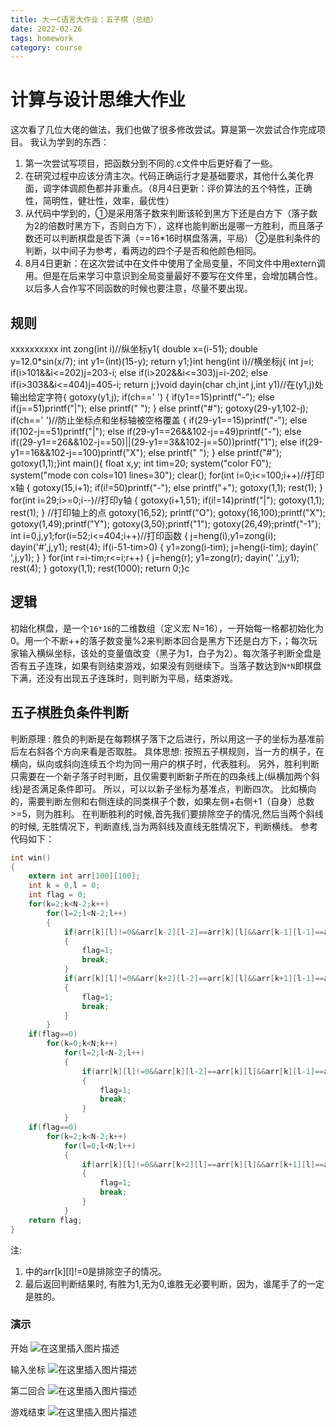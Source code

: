 ```yaml
---
title: 大一C语言大作业：五子棋（总结）
date: 2022-02-26
tags: homework
category: course
---
```


# 计算与设计思维大作业

这次看了几位大佬的做法，我们也做了很多修改尝试。算是第一次尝试合作完成项目。
我认为学到的东西：

1. 第一次尝试写项目，把函数分到不同的.c文件中后更好看了一些。
2. 在研究过程中应该分清主次。代码正确运行才是基础要求，其他什么美化界面，调字体调颜色都并非重点。（8月4日更新：评价算法的五个特性，正确性，简明性，健壮性，效率，最优性）
3. 从代码中学到的，①是采用落子数来判断该轮到黑方下还是白方下（落子数为2的倍数时黑方下，否则白方下），这样也能判断出是哪一方胜利，而且落子数还可以判断棋盘是否下满（==16*16时棋盘落满，平局） ②是胜利条件的判断，以中间子为参考，看两边的四个子是否和他颜色相同。
4. 8月4日更新：在这次尝试中在文件中使用了全局变量，不同文件中用extern调用。但是在后来学习中意识到全局变量最好不要写在文件里，会增加耦合性。以后多人合作写不同函数的时候也要注意，尽量不要出现。

## 规则

xxxxxxxxxx int zong(int i)//纵坐标y1{    double x=(i-51);    double y=12.0*sin(x/7);    int y1=(int)(15-y);    return y1;}​int heng(int i)//横坐标j{    int j=i;    if(i>101&&i<=202)j=203-i;    else if(i>202&&i<=303)j=i-202;    else if(i>303&&i<=404)j=405-i;    return j;}​void dayin(char ch,int j,int y1)//在(y1,j)处输出给定字符{        gotoxy(y1,j);        if(ch==' ')        {            if(y1==15)printf("-");            else if(j==51)printf("|");            else printf(" ");        }        else printf("#");        gotoxy(29-y1,102-j);        if(ch==' ')//防止坐标点和坐标轴被空格覆盖        {            if(29-y1==15)printf("-");            else if(102-j==51)printf("|");            else if(29-y1==26&&102-j==49)printf("-");            else if((29-y1==26&&102-j==50)||(29-y1==3&&102-j==50))printf("1");            else if(29-y1==16&&102-j==100)printf("X");            else printf(" ");        }        else printf("#");        gotoxy(1,1);}​​​​int main(){    float x,y;    int tim=20;    system("color F0");    system("mode con cols=101 lines=30");    clear();        for(int i=0;i<=100;i++)//打印x轴     {        gotoxy(15,i+1);        if(i!=50)printf("-");        else printf("+");        gotoxy(1,1);        rest(1);    }        for(int i=29;i>=0;i--)//打印y轴     {        gotoxy(i+1,51);        if(i!=14)printf("|");        gotoxy(1,1);         rest(1);    }    //打印轴上的点    gotoxy(16,52); printf("O");        gotoxy(16,100);printf("X");        gotoxy(1,49);printf("Y");        gotoxy(3,50);printf("1");        gotoxy(26,49);printf("-1");                    int i=0,j,y1;​    for(i=52;i<=404;i++)//打印函数     {        j=heng(i),y1=zong(i);        dayin('#',j,y1);        rest(4);                if(i-51-tim>0)        {            y1=zong(i-tim);            j=heng(i-tim);            dayin(' ',j,y1);        }    }       for(int r=i-tim;r<=i;r++)    {        j=heng(r);        y1=zong(r);        dayin(' ',j,y1);        rest(4);    }     gotoxy(1,1);    rest(1000);    return 0;}c

## 逻辑

初始化棋盘，是一个`16*16`的二维数组（定义宏 N=16），一开始每一格都初始化为0。用一个不断++的落子数变量%2来判断本回合是黑方下还是白方下，；每次玩家输入横纵坐标，该处的变量值改变（黑子为1，白子为2）。每次落子判断全盘是否有五子连珠，如果有则结束游戏，如果没有则继续下。当落子数达到`N*N`即棋盘下满，还没有出现五子连珠时，则判断为平局，结束游戏。

## 五子棋胜负条件判断

判断原理 :
胜负的判断是在每颗棋子落下之后进行，所以用这一子的坐标为基准前后左右斜各个方向来看是否取胜。
具体思想:
按照五子棋规则，当一方的棋子，在横向，纵向或斜向连续五个均为同一用户的棋子时，代表胜利。
另外，胜利判断只需要在一个新子落子时判断，且仅需要判断新子所在的四条线上(纵横加两个斜线)是否满足条件即可。
所以，可以以新子坐标为基准点，判断四次。
比如横向的，需要判断左侧和右侧连续的同类棋子个数，如果左侧+右侧+1（自身）总数>=5，则为胜利。
在判断胜利的时候,首先我们要排除空子的情况,然后当两个斜线的时候, 无胜情况下，判断直线,当为两斜线及直线无胜情况下，判断横线。
参考代码如下：

```c
int win()
{
	extern int arr[100][100];
	int k = 0,l = 0;
	int flag = 0; 
	for(k=2;k<N-2;k++) 
		for(l=2;l<N-2;l++)
		{
			if(arr[k][l]!=0&&arr[k-2][l-2]==arr[k][l]&&arr[k-1][l-1]==arr[k][l]&&arr[k+1][l+1]==arr[k][l]&&arr[k+2][l+2]==arr[k][l])
			{
				flag=1;
				break;
			}
			if(arr[k][l]!=0&&arr[k+2][l-2]==arr[k][l]&&arr[k+1][l-1]==arr[k][l]&&arr[k-1][l+1]==arr[k][l]&&arr[k-2][l+2]==arr[k][l])
			{
				flag=1;
				break;
			}
		}
	if(flag==0) 
		for(k=0;k<N;k++)
			for(l=2;l<N-2;l++)
			{
				if(arr[k][l]!=0&&arr[k][l-2]==arr[k][l]&&arr[k][l-1]==arr[k][l]&&arr[k][l+1]==arr[k][l]&&arr[k][l+2]==arr[k][l])
				{
					flag=1;
					break;
				}
			}
	if(flag==0) 
		for(k=2;k<N-2;k++)
			for(l=0;l<N;l++)
			{
				if(arr[k][l]!=0&&arr[k+2][l]==arr[k][l]&&arr[k+1][l]==arr[k][l]&&arr[k-1][l]==arr[k][l]&&arr[k-2][l]==arr[k][l])
				{
					flag=1;
					break;
				}
			}
	return flag; 
}
```

注:
1.	中的arr[k][l]!=0是排除空子的情况。
2.	最后返回判断结果时, 有胜为1,无为0,谁胜无必要判断，因为，谁尾手了的一定是胜的。
### 演示
开始
 ![在这里插入图片描述](https://img-blog.csdnimg.cn/ae0a75087855494bbde21f978da69805.png?x-oss-process=image/watermark,type_ZmFuZ3poZW5naGVpdGk,shadow_10,text_aHR0cHM6Ly9ibG9nLmNzZG4ubmV0L2p0d3F3cQ==,size_16,color_FFFFFF,t_70)


输入坐标
 ![在这里插入图片描述](https://img-blog.csdnimg.cn/d5998cff325649e6b674ed2a6051b673.png?x-oss-process=image/watermark,type_ZmFuZ3poZW5naGVpdGk,shadow_10,text_aHR0cHM6Ly9ibG9nLmNzZG4ubmV0L2p0d3F3cQ==,size_16,color_FFFFFF,t_70)





第二回合
 ![在这里插入图片描述](https://img-blog.csdnimg.cn/20f9995d17b04e17979f8fdc73b65363.png?x-oss-process=image/watermark,type_ZmFuZ3poZW5naGVpdGk,shadow_10,text_aHR0cHM6Ly9ibG9nLmNzZG4ubmV0L2p0d3F3cQ==,size_16,color_FFFFFF,t_70)

游戏结束
 ![在这里插入图片描述](https://img-blog.csdnimg.cn/500ed64c7833490abfece68802bb8c84.png?x-oss-process=image/watermark,type_ZmFuZ3poZW5naGVpdGk,shadow_10,text_aHR0cHM6Ly9ibG9nLmNzZG4ubmV0L2p0d3F3cQ==,size_16,color_FFFFFF,t_70)